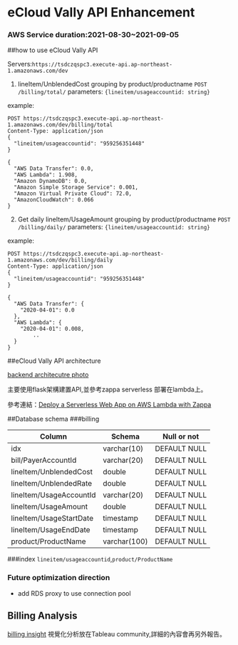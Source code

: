 # eCloud Vally API Enhancement

### AWS Service duration:2021-08-30~2021-09-05

##how to use eCloud Vally API

Servers:`https://tsdczqspc3.execute-api.ap-northeast-1.amazonaws.com/dev`

1. lineItem/UnblendedCost grouping by product/productname
   `POST` `/billing/total/`
   parameters:
   `{lineitem/usageaccountid: string}`

example:
```
POST https://tsdczqspc3.execute-api.ap-northeast-1.amazonaws.com/dev/billing/total
Content-Type: application/json
{
  "lineitem/usageaccountid": "959256351448"
}
```
```
{
  "AWS Data Transfer": 0.0,
  "AWS Lambda": 1.908,
  "Amazon DynamoDB": 0.0,
  "Amazon Simple Storage Service": 0.001,
  "Amazon Virtual Private Cloud": 72.0,
  "AmazonCloudWatch": 0.066
}

```

2. Get daily lineItem/UsageAmount grouping by product/productname
   `POST` `/billing/daily/`
   parameters:
   `{lineitem/usageaccountid: string}`

example:
```
POST https://tsdczqspc3.execute-api.ap-northeast-1.amazonaws.com/dev/billing/daily
Content-Type: application/json
{
  "lineitem/usageaccountid": "959256351448"
}
```
```
{
  "AWS Data Transfer": {
    "2020-04-01": 0.0
  },
  "AWS Lambda": {
    "2020-04-01": 0.008,
		..
  }
}

```
##eCloud Vally API architecture

[backend architecutre photo](https://drive.google.com/file/d/1dW38-sR3TLFc_rf_-HtQls8OY4S227TJ/view?usp=sharing "backend architecutre")

主要使用flask架構建置API,並參考zappa serverless 部署在lambda上。

參考連結：[Deploy a Serverless Web App on AWS Lambda with Zappa](https://pythonforundergradengineers.com/deploy-serverless-web-app-aws-lambda-zappa.html "Deploy a Serverless Web App on AWS Lambda with Zappa")

##Database schema
###billing

| Column        | Schema  |  Null or not |
| --------   | ----- | :----:  |
|idx                                   | varchar(10)  | DEFAULT NULL
|bill/PayerAccountId          | varchar(20)  | DEFAULT NULL
|lineItem/UnblendedCost   | double         | DEFAULT NULL
|lineItem/UnblendedRate   | double         | DEFAULT NULL
|lineItem/UsageAccountId  | varchar(20)  | DEFAULT NULL
|lineItem/UsageAmount     | double         | DEFAULT NULL
|lineItem/UsageStartDate  | timestamp    | DEFAULT NULL
|lineItem/UsageEndDate    | timestamp    | DEFAULT NULL
|product/ProductName      | varchar(100) | DEFAULT NULL


###index
`lineitem/usageaccountid`,`product/ProductName`

### Future optimization direction
- add RDS proxy to use connection pool

## Billing Analysis
[billing insight](https://public.tableau.com/app/profile/ray.hsieh/viz/demo_report_16303192964010/ecloud_final_report?publish=yes "billing insight")
視覺化分析放在Tableau community,詳細的內容會再另外報告。


